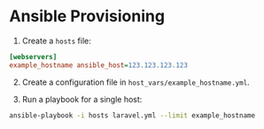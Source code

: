 # Ansible Provisioning

1. Create a `hosts` file:

```ini
[webservers]
example_hostname ansible_host=123.123.123.123
```

2. Create a configuration file in `host_vars/example_hostname.yml`.

3. Run a playbook for a single host:

```bash
ansible-playbook -i hosts laravel.yml --limit example_hostname
```
